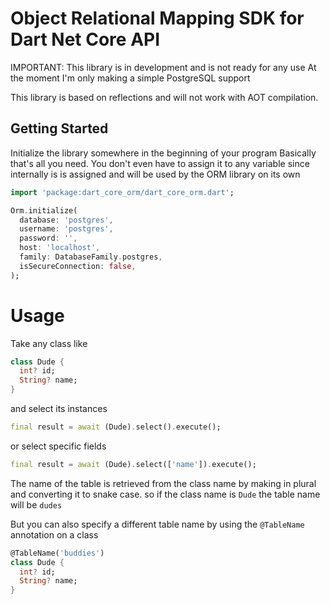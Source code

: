 # Object Relational Mapping SDK for Dart Net Core API

IMPORTANT: This library is in development and is not ready for any use
At the moment I'm only making a simple PostgreSQL support 


This library is based on reflections and will not work with AOT compilation.

## Getting Started

Initialize the library somewhere in the beginning of your program
Basically that's all you need. You don't even have to assign it to any variable 
since internally is is assigned and will be used by the ORM library on its own

```dart
import 'package:dart_core_orm/dart_core_orm.dart';

Orm.initialize(
  database: 'postgres',
  username: 'postgres',
  password: '',
  host: 'localhost',
  family: DatabaseFamily.postgres,
  isSecureConnection: false,
);
```

# Usage

Take any class like 

```dart
class Dude {
  int? id;
  String? name;
}
```

and select its instances 

```dart
final result = await (Dude).select().execute();
```

or select specific fields
```dart
final result = await (Dude).select(['name']).execute();
```

The name of the table is retrieved from the class name by making in plural and converting it to snake case.
so if the class name is `Dude` the table name will be `dudes`

But you can also specify a different table name by using the `@TableName` annotation on a class

```dart
@TableName('buddies')
class Dude {
  int? id;
  String? name;
}
```

